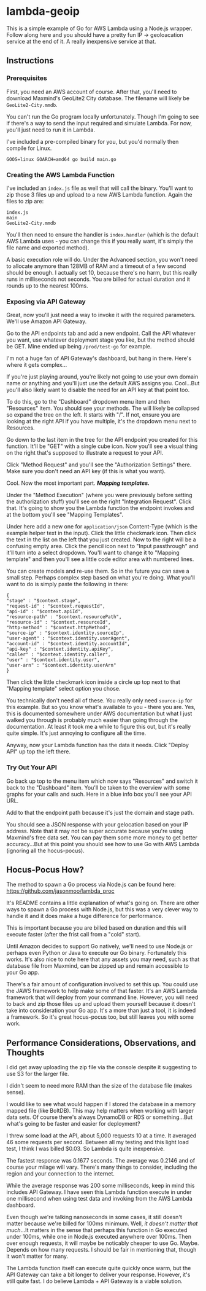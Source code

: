 # lambda-geoip

This is a simple example of Go for AWS Lambda using a Node.js wrapper. Follow along here and you should have 
a pretty fun IP -> geoloacation service at the end of it. A really inexpensive service at that.

## Instructions

### Prerequisites
First, you need an AWS account of course. After that, you'll need to download Maxmind's GeoLite2 City database. 
The filename will likely be ```GeoLite2-City.mmdb```.

You can't run the Go program locally unfortunately. Though I'm going to see if there's a way to send the input 
required and simulate Lambda. For now, you'll just need to run it in Lambda.

I've included a pre-compiled binary for you, but you'd normally then compile for Linux.

```
GOOS=linux GOARCH=amd64 go build main.go
```

### Creating the AWS Lambda Function
I've included an ```index.js``` file as well that will call the binary. You'll want to zip those 3 files up 
and upload to a new AWS Lambda function. Again the files to zip are:

```
index.js    
main    
GeoLite2-City.mmdb
```

You'll then need to ensure the handler is ```index.handler``` (which is the default AWS Lambda uses - you can 
change this if you really want, it's simply the file name and exported method). 

A basic execution role will do. Under the Advanced section, you won't need to allocate anymore than 128MB of RAM 
and a timeout of a few second should be enough. I actually set 10, because there's no harm, but this really runs 
in milliseconds not seconds. You are billed for actual duration and it rounds up to the nearest 100ms.

### Exposing via API Gateway 
Great, now you'll just need a way to invoke it with the required parameters. We'll use Amazon API Gateway.

Go to the API endpoints tab and add a new endpoint. Call the API whatever you want, use whatever deployment 
stage you like, but the method should be GET. Mine ended up being ```/prod/test-go``` for example.

I'm not a huge fan of API Gateway's dashboard, but hang in there. Here's where it gets complex...

If you're just playing around, you're likely not going to use your own domain name or anything and you'll
just use the default AWS assigns you. Cool...But you'll also likely want to disable the need for an API key 
at that point too.

To do this, go to the "Dashboard" dropdown menu item and then "Resources" item. You should see your methods. 
The will likely be collapsed so expand the tree on the left. It starts with "/". If not, ensure you are looking at 
the right API if you have multiple, it's the dropdown menu next to Resources.

Go down to the last item in the tree for the API endpoint you created for this function. It'll be "GET" with a single
cube icon. Now you'll see a visual thing on the right that's supposed to illustrate a request to your API.

Click "Method Request" and you'll see the "Authorization Settings" there. Make sure you don't need an API key (if this
is what you want).

Cool. Now the most important part. ***Mapping templates.***

Under the "Method Execution" (where you were previously before setting the authorization stuff) you'll see on the right 
"Integration Request". Click that. It's going to show you the Lambda function the endpoint invokes and at the bottom 
you'll see "Mapping Templates".

Under here add a new one for ```application/json``` Content-Type (which is the example helper text in the input).
Click the little checkmark icon. Then click the text in the list on the left that you just created. Now to the right 
will be a confusing empty area. Click the pencil icon next to "Input passthrough" and it'll turn into a select dropdown. 
You'll want to change it to "Mapping template" and then you'll see a little code editor area with numbered lines.

You can create models and re-use them. So in the future you can save a small step. Perhaps complex step based on what
you're doing. What you'll want to do is simply paste the following in there:

```
{
"stage" : "$context.stage",
"request-id" : "$context.requestId",
"api-id" : "$context.apiId",
"resource-path" : "$context.resourcePath",
"resource-id" : "$context.resourceId",
"http-method" : "$context.httpMethod",
"source-ip" : "$context.identity.sourceIp",
"user-agent" : "$context.identity.userAgent",
"account-id" : "$context.identity.accountId",
"api-key" : "$context.identity.apiKey",
"caller" : "$context.identity.caller",
"user" : "$context.identity.user",
"user-arn" : "$context.identity.userArn"
}
```

Then click the little checkmark icon inside a circle up top next to that "Mapping template" select option you chose.

You technically don't need all of these. You really only need ```source-ip``` for this example. But so you know what's 
available to you - there you are. Yes, this is documented somewhere under AWS documentation but what I just walked you 
through is probably much easier than going through the documentation. At least it took me a while to figure this out, 
but it's really quite simple. It's just annoying to configure all the time.

Anyway, now your Lambda function has the data it needs. Click "Deploy API" up top the left there.

### Try Out Your API
Go back up top to the menu item which now says "Resources" and switch it back to the "Dashboard" item. You'll be taken
to the overview with some graphs for your calls and such. Here in a blue info box you'll see your API URL.

Add to that the endpoint path because it's just the domain and stage path. 

You should see a JSON response with your gelocation based on your IP address. Note that it may not be super accurate
because you're using Maxmind's free data set. You can pay them some more money to get better accuracy...But at this 
point you should see how to use Go with AWS Lambda (ignoring all the hocus-pocus).

## Hocus-Pocus How?
The method to spawn a Go process via Node.js can be found here: 
https://github.com/jasonmoo/lambda_proc

It's README contains a little explanation of what's going on. There are other ways to spawn a Go process with Node.js,
but this was a very clever way to handle it and it does make a huge difference for performance.

This is important because you are billed based on duration and this will execute faster (after the frist call from a 
"cold" start).

Until Amazon decides to support Go natively, we'll need to use Node.js or perhaps even Python or Java to execute our
Go binary. Fortunately this works. It's also nice to note here that any assets you may need, such as that database file
from Maxmind, can be zipped up and remain accessible to your Go app.

There's a fair amount of configuration involved to set this up. You could use the JAWS framework to help make some of 
that faster. It's an AWS Lambda framework that will deploy from your command line. However, you will need to back and
zip those files up and upload them yourself because it doesn't take into consideration your Go app. It's a more than 
just a tool, it is indeed a framework. So it's great hocus-pocus too, but still leaves you with some work.

## Performance Considerations, Observations, and Thoughts
I did get away uploading the zip file via the console despite it suggesting to use S3 for the larger file. 

I didn't seem to need more RAM than the size of the database file (makes sense). 

I would like to see what would happen if I stored the database in a memory mapped file (like BoltDB). This may 
help matters when working with larger data sets. Of course there's always DynamoDB or RDS or something...But what's
going to be faster and easier for deployment?

I threw some load at the API, about 5,000 requests 10 at a time. It averaged 46 some requests per second. Between 
all my testing and this light load test, I think I was billed $0.03. So Lambda is quite inexpensive.

The fastest response was 0.1677 seconds. The average was 0.2146 and of course your milage will vary. There's many
things to consider, including the region and your connection to the internet.

While the average response was 200 some milliseconds, keep in mind this includes API Gateway. I have seen this 
Lambda function execute in under one millisecond when using test data and invoking from the AWS Lambda dashboard.

Even though we're talking nanoseconds in some cases, it still doesn't matter because we're billed for 100ms minimum.
Well, _it doesn't matter that much_...It matters in the sense that perhaps this function in Go executed under 100ms, 
while one in Node.js executed anywhere over 100ms. Then over enough requests, it will maybe be noticably cheaper to use Go. 
Maybe. Depends on how many requests. I should be fair in mentioning that, though it won't matter for many.

The Lambda function itself can execute quite quickly once warm, but the API Gateway can take a bit longer to 
deliver your response. However, it's still quite fast. I do believe Lambda + API Gateway is a viable solution.